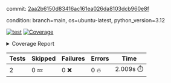 commit: [2aa2b6150d83416ac161ea026da8103dcb960e8f](https://github.com/rcmdnk/boto3-session/tree/2aa2b6150d83416ac161ea026da8103dcb960e8f)

condition: branch=main, os=ubuntu-latest, python_version=3.12

[![test](https://github.com/rcmdnk/boto3-session/actions/workflows/test.yml/badge.svg)](https://github.com/rcmdnk/boto3-session/actions/runs/11224275287)
<a href="https://github.com/rcmdnk/boto3-session/blob/2aa2b6150d83416ac161ea026da8103dcb960e8f/README.md"><img alt="Coverage" src="https://img.shields.io/badge/Coverage-47%25-orange.svg" /></a><details><summary>Coverage Report </summary><table><tr><th>File</th><th>Stmts</th><th>Miss</th><th>Cover</th><th>Missing</th></tr><tbody><tr><td colspan="5"><b>src/boto3_session</b></td></tr><tr><td>&nbsp; &nbsp;<a href="https://github.com/rcmdnk/boto3-session/blob/2aa2b6150d83416ac161ea026da8103dcb960e8f/src/boto3_session/session.py">session.py</a></td><td>59</td><td>34</td><td>42%</td><td><a href="https://github.com/rcmdnk/boto3-session/blob/2aa2b6150d83416ac161ea026da8103dcb960e8f/src/boto3_session/session.py#L11-L14">11&ndash;14</a>, <a href="https://github.com/rcmdnk/boto3-session/blob/2aa2b6150d83416ac161ea026da8103dcb960e8f/src/boto3_session/session.py#L56">56</a>, <a href="https://github.com/rcmdnk/boto3-session/blob/2aa2b6150d83416ac161ea026da8103dcb960e8f/src/boto3_session/session.py#L64-L66">64&ndash;66</a>, <a href="https://github.com/rcmdnk/boto3-session/blob/2aa2b6150d83416ac161ea026da8103dcb960e8f/src/boto3_session/session.py#L69-L89">69&ndash;89</a>, <a href="https://github.com/rcmdnk/boto3-session/blob/2aa2b6150d83416ac161ea026da8103dcb960e8f/src/boto3_session/session.py#L92-L110">92&ndash;110</a>, <a href="https://github.com/rcmdnk/boto3-session/blob/2aa2b6150d83416ac161ea026da8103dcb960e8f/src/boto3_session/session.py#L113-L117">113&ndash;117</a>, <a href="https://github.com/rcmdnk/boto3-session/blob/2aa2b6150d83416ac161ea026da8103dcb960e8f/src/boto3_session/session.py#L120-L121">120&ndash;121</a>, <a href="https://github.com/rcmdnk/boto3-session/blob/2aa2b6150d83416ac161ea026da8103dcb960e8f/src/boto3_session/session.py#L124-L125">124&ndash;125</a></td></tr><tr><td><b>TOTAL</b></td><td><b>64</b></td><td><b>34</b></td><td><b>47%</b></td><td>&nbsp;</td></tr></tbody></table></details>

| Tests | Skipped | Failures | Errors | Time |
| ----- | ------- | -------- | -------- | ------------------ |
| 2 | 0 :zzz: | 0 :x: | 0 :fire: | 2.009s :stopwatch: |

